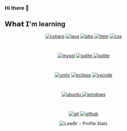 ### Hi there 👋

<!--
**LewBr/LewBr** is a ✨ _special_ ✨ repository because its `README.md` (this file) appears on your GitHub profile.

Here are some ideas to get you started:

- 🔭 I’m currently working on ...
- 🌱 I’m currently learning ...
- 👯 I’m looking to collaborate on ...
- 🤔 I’m looking for help with ...
- 💬 Ask me about ...
- 📫 How to reach me: ...
- 😄 Pronouns: ...
- ⚡ Fun fact: ...
-->

## 𝗪𝗵𝗮𝘁 𝗜'm learning

<p align="center">
<a href="https://github.com/priyanshumay"><img src="https://img.shields.io/badge/csharp-FFFF00.svg?style=for-the-badge&logo=csharp&logoColor=0768a8&labelColor=ffffff" alt="csharp"></a>
<a href="https://github.com/priyanshumay"><img src="https://img.shields.io/badge/java-FFFF00.svg?style=for-the-badge&logo=java&logoColor=0768a8&labelColor=ffffff" alt="java"></a>
<a href="https://github.com/priyanshumay"><img src="https://img.shields.io/badge/php-FFFF00.svg?style=for-the-badge&logo=php&logoColor=0768a8&labelColor=ffffff" alt="php"></a>
  <a href="https://github.com/priyanshumay"><img src="https://img.shields.io/badge/html-FFFF00.svg?style=for-the-badge&logo=html&logoColor=0768a8&labelColor=ffffff" alt="html"></a>
<a href="https://github.com/priyanshumay"><img src="https://img.shields.io/badge/css-FFFF00.svg?style=for-the-badge&logo=css&logoColor=0768a8&labelColor=ffffff" alt="css"></a>
</p>
<br>
<p align="center">
<a href="https://github.com/priyanshumay"><img src="https://img.shields.io/badge/mysql-3aabe8.svg?style=for-the-badge&logo=mysql&logoColor=3aabe8&labelColor=ffffff" alt="mysql"></a>
<a href="https://github.com/priyanshumay"><img src="https://img.shields.io/badge/sqlite-1daede.svg?style=for-the-badge&logo=sqlite&logoColor=1daede&labelColor=ffffff" alt="sqlite">
<a href="https://github.com/priyanshumay"><img src="https://img.shields.io/badge/mongodb-1daede.svg?style=for-the-badge&logo=mongodb&logoColor=1daede&labelColor=ffffff" alt="sqlite"></a>
</p><br>

<p align="center">
  <a href="https://github.com/priyanshumay"><img src="https://img.shields.io/badge/unity-FFFF00.svg?style=for-the-badge&logo=unity&logoColor=0768a8&labelColor=ffffff" alt="unity"></a>
<a href="https://github.com/priyanshumay"><img src="https://img.shields.io/badge/eclipse-FFFF00.svg?style=for-the-badge&logo=eclipse&logoColor=0768a8&labelColor=ffffff" alt="eclipse"></a>
<a href="https://github.com/priyanshumay">
<img src="https://img.shields.io/badge/vscode-blue.svg?style=for-the-badge&logo=visual-studio-code&labelColor=ffffff&logoColor=blue" alt="vscode">
</a>
  
</p><br>

<p align="center">
<a href="https://github.com/priyanshumay">
<img src="https://img.shields.io/badge/ubuntu-f7873b.svg?style=for-the-badge&logo=ubuntu&labelColor=ffffff&logoColor=f7873b" alt="ubuntu">
</a>
<a href="https://github.com/priyanshumay"><img src="https://img.shields.io/badge/windows-3795fa.svg?style=for-the-badge&logo=windows&logoColor=3795fa&labelColor=ffffff" alt="windows"></a>
</p><br>

<p align="center">
<a href="https://github.com/priyanshumay"><img src="https://img.shields.io/badge/git-F05032.svg?style=for-the-badge&logo=git&logoColor=F05032&labelColor=ffffff" alt="git"></a>
<a href="https://github.com/priyanshumay"><img src="https://img.shields.io/badge/github-black.svg?style=for-the-badge&logo=github&logoColor=black&labelColor=ffffff" alt="github"></a>

</p>
<p align="center"><img src="https://github-readme-stats.vercel.app/api?username=LewBr&show_icons=true&theme=synthwave" alt="LewBr :: Profile Stats" /></p>
